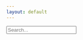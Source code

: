 ```yaml
---
layout: default
---
```


<input type="text" id="search-input" placeholder="Search...">
<ul id="suggestion-list"></ul>

<ul id="post-list"></ul>

<script src="/js/search-post.js"></script>
